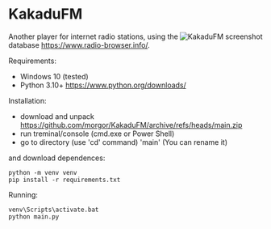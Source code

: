 # KakaduFM
<img align="right" src="https://github.com/morgor/KakaduFM/raw/main/screenshot.png" alt="KakaduFM screenshot">

Another player for internet radio stations, using the database https://www.radio-browser.info/.

Requirements:
- Windows 10 (tested)
- Python 3.10+ https://www.python.org/downloads/

Installation:
- download and unpack https://github.com/morgor/KakaduFM/archive/refs/heads/main.zip
- run treminal/console (cmd.exe or Power Shell)
- go to directory (use 'cd' command) 'main' (You can rename it)

and download dependences:

    python -m venv venv
    pip install -r requirements.txt

Running:

    venv\Scripts\activate.bat
    python main.py
